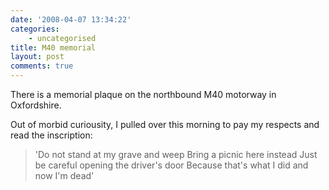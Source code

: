 ```yaml
---
date: '2008-04-07 13:34:22'
categories:
    - uncategorised
title: M40 memorial
layout: post
comments: true
---
```

There is a memorial plaque on the northbound M40 motorway in
Oxfordshire.

Out of morbid curiousity, I pulled over this morning to pay my respects
and read the inscription:
> 'Do not stand at my grave and weep Bring a picnic here instead Just be
> careful opening the driver's door Because that's what I did and now
> I'm dead'
